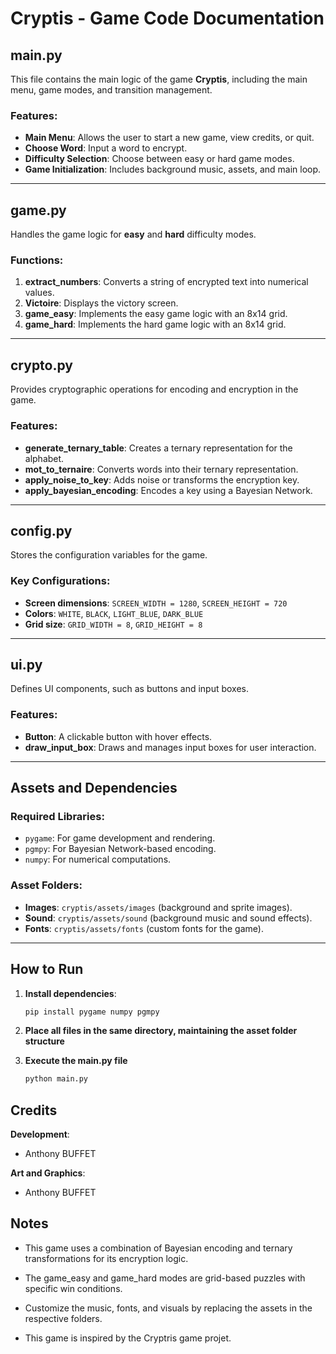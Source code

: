 # Cryptis - Game Code Documentation

## **main.py**

This file contains the main logic of the game **Cryptis**, including the main menu, game modes, and transition management.

### **Features**:
- **Main Menu**: Allows the user to start a new game, view credits, or quit.
- **Choose Word**: Input a word to encrypt.
- **Difficulty Selection**: Choose between easy or hard game modes.
- **Game Initialization**: Includes background music, assets, and main loop.

---

## **game.py**

Handles the game logic for **easy** and **hard** difficulty modes.

### **Functions**:
1. **extract_numbers**: Converts a string of encrypted text into numerical values.
2. **Victoire**: Displays the victory screen.
3. **game_easy**: Implements the easy game logic with an 8x14 grid.
4. **game_hard**: Implements the hard game logic with an 8x14 grid.

---

## **crypto.py**

Provides cryptographic operations for encoding and encryption in the game.

### **Features**:
- **generate_ternary_table**: Creates a ternary representation for the alphabet.
- **mot_to_ternaire**: Converts words into their ternary representation.
- **apply_noise_to_key**: Adds noise or transforms the encryption key.
- **apply_bayesian_encoding**: Encodes a key using a Bayesian Network.

---

## **config.py**

Stores the configuration variables for the game.

### **Key Configurations**:
- **Screen dimensions**: `SCREEN_WIDTH = 1280`, `SCREEN_HEIGHT = 720`
- **Colors**: `WHITE`, `BLACK`, `LIGHT_BLUE`, `DARK_BLUE`
- **Grid size**: `GRID_WIDTH = 8`, `GRID_HEIGHT = 8`

---

## **ui.py**

Defines UI components, such as buttons and input boxes.

### **Features**:
- **Button**: A clickable button with hover effects.
- **draw_input_box**: Draws and manages input boxes for user interaction.

---

## **Assets and Dependencies**

### **Required Libraries**:
- `pygame`: For game development and rendering.
- `pgmpy`: For Bayesian Network-based encoding.
- `numpy`: For numerical computations.

### **Asset Folders**:
- **Images**: `cryptis/assets/images` (background and sprite images).
- **Sound**: `cryptis/assets/sound` (background music and sound effects).
- **Fonts**: `cryptis/assets/fonts` (custom fonts for the game).

---

## **How to Run**

1. **Install dependencies**: 
   ```bash
   pip install pygame numpy pgmpy

2. **Place all files in the same directory, maintaining the asset folder structure**

3. **Execute the main.py file**

    ```bash
    python main.py

## **Credits**

 **Development**:
  - Anthony BUFFET

**Art and Graphics**:
  - Anthony BUFFET
    
## **Notes**

- This game uses a combination of Bayesian encoding and ternary transformations for its encryption logic.

- The game_easy and game_hard modes are grid-based puzzles with specific win conditions.

- Customize the music, fonts, and visuals by replacing the assets in the respective folders.

- This game is inspired by the Cryptris game projet.